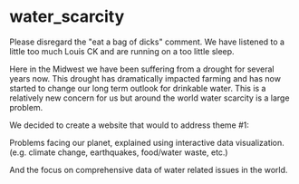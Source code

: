 water_scarcity
==============
Please disregard the "eat a bag of dicks" comment. We have listened to a little too much Louis CK and are running on a too little sleep.

Here in the Midwest we have been suffering from a drought for several years now. This drought has dramatically impacted farming and has now started to change our long term outlook for drinkable water. This is a relatively new concern for us but around the world water scarcity is a large problem. 

We decided to create a website that would to address theme #1:

Problems facing our planet, explained using interactive data visualization. (e.g. climate change, earthquakes, food/water waste, etc.)

And the focus on comprehensive data of water related issues in the world.
